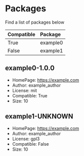 
# Packages
Find a list of packages below

|Compatible|Package|
|:--|:--|
|True|example0|
|False|example1|

## example0-1.0.0

- HomePage: https://example.com
- Author: example_author
- License: mit
- Compatible: True
- Size: 10

## example1-UNKNOWN

- HomePage: https://example.com
- Author: example_author
- License: gpl3
- Compatible: False
- Size: 10
